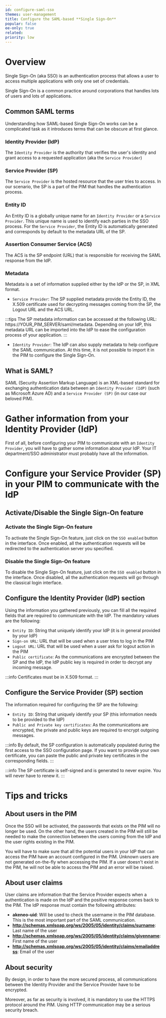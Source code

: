 ```yaml
---
id: configure-saml-sso
themes: user-management
title: Configure the SAML-based **Single Sign-On**
popular: false
ee-only: true
related:
priority: low
---
```


# Overview

Single Sign-On (aka SSO) is an authentication process that allows a user to access multiple applications with only one set of credentials.

Single Sign-On is a common practice around corporations that handles lots of users and lots of applications.

## Common SAML terms

Understanding how SAML-based Single Sign-On works can be a complicated task as it introduces terms that can be obscure at first glance.

### Identity Provider (IdP)

The `Identity Provider` is the authority that verifies the user's identity and grant access to a requested application (aka the `Service Provider`)

### Service Provider (SP)

The `Service Provider` is the hosted resource that the user tries to access. In our scenario, the SP is a part of the PIM that handles the authentication process.

### Entity ID

An Entity ID is a globally unique name for an `Identity Provider` or a `Service Provider`. This unique name is used to identify each parties in the SSO process.
For the `Service Provider`, the Entity ID is automatically generated and corresponds by default to the metadata URL of the SP.

### Assertion Consumer Service (ACS)

The ACS is the SP endpoint (URL) that is responsible for receiving the SAML response from the IdP.

### Metadata

Metadata is a set of information supplied either by the IdP or the SP, in XML format.
* `Service Provider`: The SP supplied metadata provide the Entity ID, the X.509 certificate used for decrypting messages coming from the SP, the Logout URL and the ACS URL.

:::tips
The SP metadata information can be accessed at the following URL: https://YOUR_PIM_SERVER/saml/metadata. Depending on your IdP, this metadata URL can be imported into the IdP to ease the configuration process of your application.
:::

* `Identity Provider`: The IdP can also supply metadata to help configure the SAML communication. At this time, it is not possible to import it in the PIM to configure the Single Sign-On.

## What is SAML?

SAML (Security Assertion Markup Language) is an XML-based standard for exchanging authentication data between an `Identity Provider (IdP)` (such as Microsoft Azure AD) and a `Service Provider (SP)` (in our case our beloved PIM).

# Gather information from your Identity Provider (IdP)

First of all, before configuring your PIM to communicate with an `Identity Provider`, you will have to gather some information about your IdP. Your IT department/SSO administrator must probably have all the information.

# Configure your Service Provider (SP) in your PIM to communicate with the IdP

## Activate/Disable the Single Sign-On feature

### Activate the Single Sign-On feature

To activate the Single Sign-On feature, just click on the `SSO enabled` button in the interface.
Once enabled, all the authentication requests will be redirected to the authentication server you specified.

### Disable the Single Sign-On feature

To disable the Single Sign-On feature, just click on the `SSO enabled` button in the interface.
Once disabled, all the authentication requests will go through the classical login interface.

## Configure the Identity Provider (IdP) section

Using the information you gathered previously, you can fill all the required fields that are required to communicate with the IdP.
The mandatory values are the following:
* `Entity ID`: String that uniquely identify your IdP (it is in general provided by your IdP)
* `Sign-on URL`: URL that will be used when a user tries to log in the PIM
* `Logout URL`: URL that will be used when a user ask for logout action in the PIM
* `Public certificate`: As the communications are encrypted between the SP and the IdP, the IdP public key is required in order to decrypt any incoming message.

:::info
Certificates must be in X.509 format.
:::

## Configure the Service Provider (SP) section

The information required for configuring the SP are the following:
* `Entity ID`: String that uniquely identify your SP (this information needs to be provided to the IdP)
* `Public and Private key certificates`: As the communications are encrypted, the private and public keys are required to encrypt outgoing messages.

:::info
By default, the SP configuration is automatically populated during the first access to the SSO configuration page. If you want to provide your own certificate, you can paste the public and private key certificates in the corresponding fields.
:::

:::info
The SP certificate is self-signed and is generated to never expire. You will never have to renew it.
:::

# Tips and tricks

## About users in the PIM

Once the SSO will be activated, the passwords that exists on the PIM will no longer be used.
On the other hand, the users created in the PIM will still be needed to make the connection between the users coming from the IdP and the user rights existing in the PIM.

You will have to make sure that all the potential users in your IdP that can access the PIM have an account configured in the PIM.
Unknown users are not generated on-the-fly when accessing the PIM. If a user doesn't exist in the PIM, he will not be able to access the PIM and an error will be raised.

## About user claims

User claims are information that the Service Provider expects when a authentication is made on the IdP and the positive response comes back to the PIM.
The IdP response must contain the following attributes:
* **akeneo-uid**: Will be used to check the username in the PIM database. This is the most important part of the SAML communication.
* **http://schemas.xmlsoap.org/ws/2005/05/identity/claims/surname**: Last name of the user
* **http://schemas.xmlsoap.org/ws/2005/05/identity/claims/givenname**: First name of the user
* **http://schemas.xmlsoap.org/ws/2005/05/identity/claims/emailaddress**: Email of the user

## About security

By design, in order to have the more secured process, all communications between the Identity Provider and the Service Provider have to be encrypted.

Moreover, as far as security is involved, it is mandatory to use the HTTPS protocol around the PIM. Using HTTP communication may be a serious security breach.
